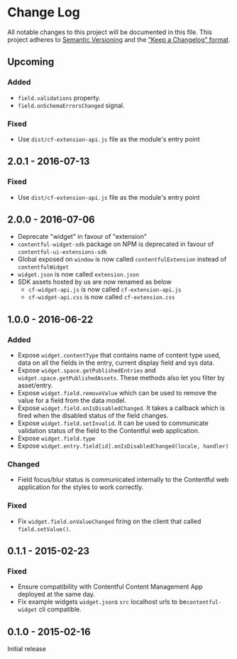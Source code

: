 # Change Log
All notable changes to this project will be documented in this file.
This project adheres to [Semantic Versioning](http://semver.org/) and
the [“Keep a Changelog” format](http://keepachangelog.com/).

## Upcoming
### Added
- `field.validations` property.
- `field.onSchemaErrorsChanged` signal.

### Fixed

- Use `dist/cf-extension-api.js` file as the module's entry point

## 2.0.1 - 2016-07-13

### Fixed

- Use `dist/cf-extension-api.js` file as the module's entry point

## 2.0.0 - 2016-07-06

- Deprecate "widget" in favour of "extension"
- `contentful-widget-sdk` package on NPM is deprecated in favour of `contentful-ui-extensions-sdk`
- Global exposed on `window` is now called `contentfulExtension` instead of `contentfulWidget`
- `widget.json` is now called `extension.json`
- SDK assets hosted by us are now renamed as below
  - `cf-widget-api.js` is now called `cf-extension-api.js`
  - `cf-widget-api.css` is now called `cf-extension.css`

## 1.0.0 - 2016-06-22

### Added

- Expose `widget.contentType` that contains name of content type used, data on all the fields in the entry, current display field and sys data.
- Expose `widget.space.getPublishedEntries` and `widget.space.getPublishedAssets`. These methods also let you filter by asset/entry.
- Expose `widget.field.removeValue` which can be used to remove the value for a field from the data model.
- Expose `widget.field.onIsDisabledChanged`. It takes a callback which is fired when the disabled status of the field changes.
- Expose `widget.field.setInvalid`. It can be used to communicate validation status of the field to the Contentful web application.
- Expose `widget.field.type`
- Expose `widget.entry.field[id].onIsDisabledChanged(locale, handler)`

### Changed

- Field focus/blur status is communicated internally to the Contentful web application for the styles to work correctly.

### Fixed

- Fix `widget.field.onValueChanged` firing on the client that called `field.setValue()`.

## 0.1.1 - 2015-02-23

### Fixed

- Ensure compatibility with Contentful Content Management App deployed at the same day.
- Fix example widgets `widget.json`s `src` localhost urls to be`contentful-widget` cli compatible.

## 0.1.0 - 2015-02-16

Initial release
